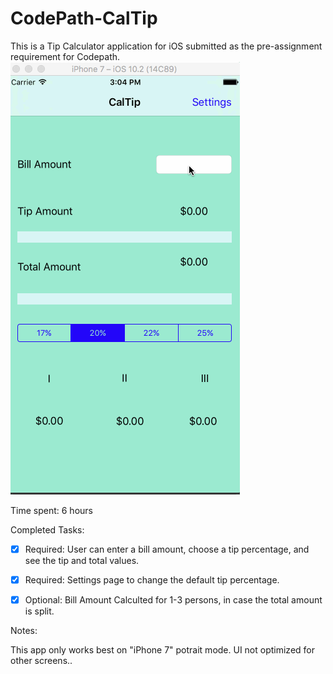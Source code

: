 # CodePath-CalTip
This is a Tip Calculator application for iOS submitted as the pre-assignment requirement for Codepath.
![Walkthrough](GIFs/CalTip.gif)

Time spent: 6 hours

Completed Tasks:

* [x] Required: User can enter a bill amount, choose a tip percentage, and see the tip and total values.
* [x] Required: Settings page to change the default tip percentage.
* [x] Optional: Bill Amount Calculted for 1-3 persons, in case the total amount is split.


Notes:

This app only works best on "iPhone 7" potrait mode.
UI not optimized for other screens..
